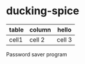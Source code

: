 ducking-spice
=============
table | column | hello
------|--------|------
cell1 | cell 2 | cell 3
Password saver program
